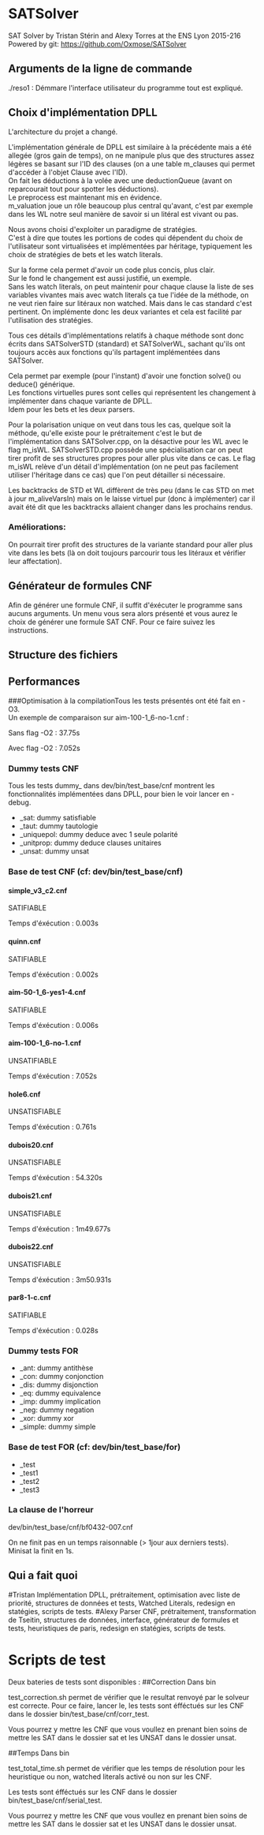 # SATSolver
SAT Solver by Tristan Stérin and Alexy Torres at the ENS Lyon 2015-216
Powered by git: https://github.com/Oxmose/SATSolver

## Arguments de la ligne de commande
./reso1 : Démmare l'interface utilisateur du programme tout est expliqué.

## Choix d'implémentation DPLL

L'architecture du projet a changé.  

L'implémentation générale de DPLL est similaire à la précédente mais a été allegée (gros gain de temps), on ne manipule plus que des structures assez légères se basant sur l'ID des clauses (on a une table m_clauses qui permet d'accéder à l'objet Clause avec l'ID).    
On fait les déductions à la volée avec une deductionQueue (avant on reparcourait tout pour spotter les déductions).    
Le preprocess est maintenant mis en évidence.  
m_valuation joue un rôle beaucoup plus central qu'avant, c'est par exemple dans les WL notre seul manière de savoir si un litéral est vivant ou pas.  

Nous avons choisi d'exploiter un paradigme de stratégies.  
C'est à dire que toutes les portions de codes qui dépendent du choix de l'utilisateur
sont virtualisées et implémentées par héritage, typiquement les choix de stratégies de bets et les watch literals.  

Sur la forme cela permet d'avoir un code plus concis, plus clair.  
Sur le fond le changement est aussi justifié, un exemple.  
Sans les watch literals, on peut maintenir pour chaque clause la liste de ses variables vivantes mais avec watch literals ça tue l'idée de la méthode,
on ne veut rien faire sur litéraux non watched. Mais dans le cas standard c'est pertinent. On implémente donc les deux variantes et cela est facilité par l'utilisation des stratégies.    

Tous ces détails d'implémentations relatifs à chaque méthode sont donc écrits dans SATSolverSTD (standard) et SATSolverWL, sachant qu'ils ont toujours accès aux fonctions qu'ils partagent implémentées dans SATSolver.    

Cela permet par exemple (pour l'instant) d'avoir une fonction solve() ou deduce() générique.   
Les fonctions virtuelles pures sont celles qui représentent les changement à implémenter dans chaque variante de DPLL.  
Idem pour les bets et les deux parsers.    

Pour la polarisation unique on veut dans tous les cas, quelque soit la méthode, qu'elle existe pour le prétraitement c'est le but de l'implémentation dans SATSolver.cpp, on la désactive pour les WL avec le flag m_isWL. SATSolverSTD.cpp possède une spécialisation car on peut tirer profit de ses structures propres pour aller plus vite dans ce cas. Le flag m_isWL relève d'un détail d'implémentation (on ne peut pas facilement utiliser l'héritage dans ce cas) que l'on peut détailler si nécessaire.

Les backtracks de STD et WL diffèrent de très peu (dans le cas STD on met à jour m_aliveVarsIn) mais on le laisse virtuel pur (donc à implémenter) car il avait été dit que les backtracks allaient changer dans les prochains rendus.

### Améliorations:         

On pourrait tirer profit des structures de la variante standard pour aller plus vite dans les bets (là on doit toujours parcourir tous les litéraux et vérifier leur affectation).   


## Générateur de formules CNF
Afin de générer une formule CNF, il suffit d'éxécuter le programme sans aucuns arguments. Un menu vous sera alors présenté et vous aurez le choix de générer une formule SAT CNF. Pour ce faire suivez les instructions.       

## Structure des fichiers


## Performances
###Optimisation à la compilationTous les tests
présentés ont été fait en -O3.  
Un exemple de comparaison sur aim-100-1_6-no-1.cnf :  

Sans flag -O2 : 37.75s

Avec flag -O2 : 7.052s

### Dummy tests CNF

Tous les tests dummy_ dans dev/bin/test_base/cnf montrent les fonctionnalités implémentées
dans DPLL, pour bien le voir lancer en -debug.

* \_sat: dummy satisfiable
* \_taut: dummy tautologie
* \_uniquepol: dummy deduce avec 1 seule polarité
* \_unitprop: dummy deduce clauses unitaires
* \_unsat: dummy unsat

### Base de test CNF (cf: dev/bin/test_base/cnf)

#### simple_v3_c2.cnf
SATIFIABLE

Temps d'éxécution : 0.003s

#### quinn.cnf
SATIFIABLE

Temps d'éxécution : 0.002s

#### aim-50-1_6-yes1-4.cnf
SATIFIABLE

Temps d'éxécution : 0.006s

#### aim-100-1_6-no-1.cnf
UNSATIFIABLE

Temps d'éxécution : 7.052s

#### hole6.cnf
UNSATISFIABLE

Temps d'éxécution : 0.761s

#### dubois20.cnf
UNSATISFIABLE

Temps d'éxécution : 54.320s

#### dubois21.cnf
UNSATISFIABLE

Temps d'éxécution : 1m49.677s

#### dubois22.cnf
UNSATISFIABLE

Temps d'éxécution : 3m50.931s

#### par8-1-c.cnf
SATIFIABLE

Temps d'éxécution : 0.028s

### Dummy tests FOR

* \_ant: dummy antithèse
* \_con: dummy conjonction
* \_dis: dummy disjonction
* \_eq: dummy equivalence
* \_imp: dummy implication
* \_neg: dummy negation
* \_xor: dummy xor
* \_simple: dummy simple

### Base de test FOR (cf: dev/bin/test_base/for)
* \_test
* \_test1
* \_test2
* \_test3

### La clause de l'horreur

dev/bin/test_base/cnf/bf0432-007.cnf

On ne finit pas en un temps raisonnable (> 1jour aux derniers tests).  
Minisat la finit en 1s.  

## Qui a fait quoi
#Tristan
Implémentation DPLL, prétraitement, optimisation avec liste de priorité, structures de données et tests, Watched Literals, redesign en statégies, scripts de tests.
#Alexy
Parser CNF, prétraitement, transformation de Tseitin, structures de données, interface, générateur de formules et tests, heuristiques de paris, redesign en statégies, scripts de tests.

# Scripts de test
Deux bateries de tests sont disponibles :
##Correction
Dans bin

test_correction.sh permet de vérifier que le resultat renvoyé par le solveur est correcte. Pour ce faire, lancer le, les tests sont éfféctués sur les CNF dans le dossier bin/test_base/cnf/corr_test.

Vous pourrez y mettre les CNF que vous voullez en prenant bien soins de mettre les SAT dans le dossier sat et les UNSAT dans le dossier unsat.

##Temps
Dans bin

test_total_time.sh permet de vérifier que les temps de résolution pour les heuristique ou non, watched literals activé ou non sur les CNF.

Les tests sont éfféctués sur les CNF dans le dossier bin/test_base/cnf/serial_test.

Vous pourrez y mettre les CNF que vous voullez en prenant bien soins de mettre les SAT dans le dossier sat et les UNSAT dans le dossier unsat.


